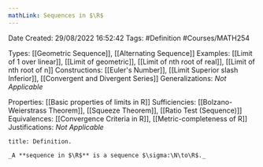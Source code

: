 ```yaml
---
mathLink: Sequences in $\R$
---
```


<div class="topSpace"></div>

Date Created: 29/08/2022 16:52:42
Tags: #Definition #Courses/MATH254

Types: [[Geometric Sequence]], [[Alternating Sequence]]
Examples: [[Limit of 1 over linear]], [[Limit of geometric]], [[Limit of nth root of real]], [[Limit of nth root of n]]
Constructions: [[Euler's Number]], [[Limit Superior slash Inferior]], [[Convergent and Divergent Series]]
Generalizations: _Not Applicable_

Properties: [[Basic properties of limits in R]]
Sufficiencies: [[Bolzano-Weierstrass Theorem]], [[Squeeze Theorem]], [[Ratio Test (Sequence)]]
Equivalences: [[Convergence Criteria in R]], [[Metric-completeness of R]]
Justifications: _Not Applicable_

``` ad-Definition
title: Definition.

_A **sequence in $\R$** is a sequence $\sigma:\N\to\R$._

```
